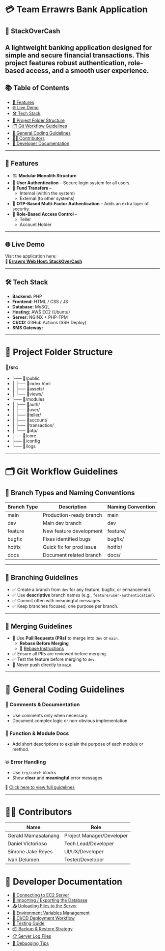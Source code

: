 # 💳 Team Errawrs Bank Application  
## 🏦 StackOverCash

A lightweight banking application designed for simple and secure financial transactions. This project features robust authentication, role-based access, and a smooth user experience.
--- 
## 📚 Table of Contents

- [🚀 Features](#-features)
- [🌐 Live Demo](#-live-demo)
- [🛠️ Tech Stack](#️-tech-stack)
- [📁 Project Folder Structure](#-project-folder-structure)
- [🗂️ Git Workflow Guidelines](#️-git-workflow-guidelines)
- [📜 General Coding Guidelines](#-general-coding-guidelines)
- [🧑‍💻 Contributors](#-contributors)
- [📝 Developer Documentation](#-developer-documentation)
---

## 🚀 Features
- 🏗️ **Modular Monolith Structure**
- 🔐 **User Authentication** – Secure login system for all users.  
- 🔁 **Fund Transfers** –  
  - Internal (within the system)  
  - External (to other systems)  
- 🔑 **OTP-Based Multi-Factor Authentication** – Adds an extra layer of security.  
- 👥 **Role-Based Access Control** –  
  - Teller  
  - Account Holder
--- 
 
## 🌐 Live Demo

Visit the application here:  
**🔗 [Errawrs Web Host: StackOverCash](https://www.stackovercash.site/)**

---

## 🛠️ Tech Stack

- **Backend:** PHP  
- **Frontend:** HTML / CSS / JS  
- **Database:** MySQL  
- **Hosting:** AWS EC2 (Ubuntu)
- **Server:** NGINX + PHP-FPM
- **CI/CD:** GitHub Actions (SSH Deploy)
- **SMS Gateway:**

---

# 📂 Project Folder Structure

### 📂/src
- ├── 📂/public <!-- Presentation Layer (UI & Client-Side) -->
- │   ├── 📄index.html <!-- Entry point for web interface -->
- │   ├── 📂assets/ <!--  Static files (CSS, JS, images) -->
- │   └── 📂views/ <!-- HTML view templates (login, dashboard, etc.) -->
- ├── 📂/modules <!-- Application Layer (Routing & Controllers) -->
- │   ├── 📂auth/ 
- │   ├── 📂user/   
- │   ├── 📂teller/   
- │   ├── 📂account/ 
- │   ├── 📂transaction/ 
- │   └── 📂otp/
- ├── 📂/core <!-- Contains reusable components and shared logic. -->
- ├── 📂/config <!-- Environment variables, database credentials, SMS gateway configs, etc. -->
- └── 📂/logs <!-- Stores error logs, request logs, and system events for debugging -->

---

# 🗂️ Git Workflow Guidelines

## 🌿 Branch Types and Naming Conventions
| Branch Type | Description               | Naming Convention           |
|-------------|---------------------------|-----------------------------|
| main        | Production-ready branch   | main                        |
| dev         | Main dev branch           | dev                         |
| feature     | New feature development   | feature/<feature-name>      |
| bugfix      | Fixes identified bugs     | bugfix/<issue-description>  |
| hotfix      | Quick fix for prod issue  | hotfix/<issue>              |
| docs        | Document related branch   | docs/<description>          |

---

## 🔧 Branching Guidelines

- ✅ Create a branch from `dev` for any feature, bugfix, or enhancement.
- ✅ Use **descriptive** branch names (e.g., `feature/user-authentication`).
- ✅ Commit often with meaningful messages.
- ✅ Keep branches focused; one purpose per branch.

---

## 🔀 Merging Guidelines

- 🔁 Use **Pull Requests (PRs)** to merge into `dev` or `main`.
  - **Rebase Before Merging**
  - 🔗 [Rebase Instructions](https://docs.google.com/document/d/1ICTXNdbj2nvUBl-8IEleAM3P-UGcojueomy6kGJ3W5U/edit?usp=sharing)
- ✅ Ensure all PRs are reviewed before merging.
- ✅ Test the feature before merging to `dev`.
- 🚫 Never push directly to `main`.

---

# 📜 General Coding Guidelines

### 💬 Comments & Documentation  
- Use comments only when necessary.  
- Document complex logic or non-obvious implementation.

### 📄 Function & Module Docs  
- Add short descriptions to explain the purpose of each module or method.  

### 💥 Error Handling  
- Use `try/catch` blocks  
- Show **clear** and **meaningful** error messages  

🔗 [Click here to view full guidelines](https://docs.google.com/document/d/1BbBcsGIdrAxlEc2rwTTQiuniiTPAqPuISj7KjDpHQYE/edit?usp=sharing)

---

# 🧑‍💻 Contributors

| Name                 | Role                              |
|----------------------|-----------------------------------|
| Gerald Mamasalanang  | Project Manager/Developer         |
| Daniel Victorioso    | Tech Lead/Developer               |
| Simone Jake Reyes    | UI/UX/Developer                   |
| Ivan Delumen         | Tester/Developer                  |

# 📝 Developer Documentation

- [🔗 Connecting to EC2 Server](https://docs.google.com/document/d/1Rpfxkkk4i7dfuglXVY4cVu4eBFNeLran0i2tSET3Mkk/edit?tab=t.0)
- [🧱 Importing / Exporting the Database](https://docs.google.com/document/d/1Rpfxkkk4i7dfuglXVY4cVu4eBFNeLran0i2tSET3Mkk/edit?tab=t.uw32i3q4gyyi) 
- [📤 Uploading Files to the Server](https://docs.google.com/document/d/1Rpfxkkk4i7dfuglXVY4cVu4eBFNeLran0i2tSET3Mkk/edit?tab=t.eub15elq4m21)
- [🔐 Environment Variables Management](link-to-env-vars-management)
- [🚦 CI/CD Deployment Workflow](link-to-cicd-workflow)
- [🧪 Testing Guide](link-to-testing-guide)
- [📦 Backup & Restore Strategy](link-to-backup-restore)
- [📋 Server Log Files](link-to-server-log-files)
- [🔎 Debugging Tips](link-to-debugging-tips)
